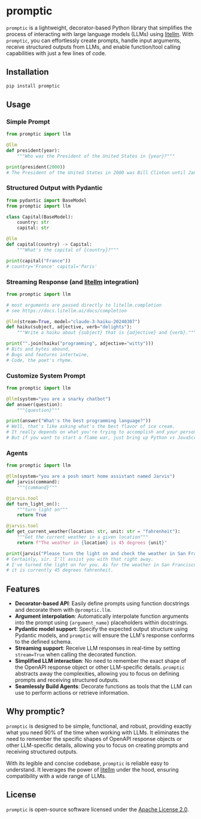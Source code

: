 # promptic

`promptic` is a lightweight, decorator-based Python library that simplifies the process of interacting with large language models (LLMs) using [litellm][litellm]. With `promptic`, you can effortlessly create prompts, handle input arguments, receive structured outputs from LLMs, and enable function/tool calling capabilities with just a few lines of code.

## Installation

```bash
pip install promptic
```

## Usage

### Simple Prompt

```python
from promptic import llm

@llm
def president(year):
    """Who was the President of the United States in {year}?"""

print(president(2000))
# The President of the United States in 2000 was Bill Clinton until January 20th, when George W. Bush was inaugurated as the 43rd President.
```

### Structured Output with Pydantic

```python
from pydantic import BaseModel
from promptic import llm

class Capital(BaseModel):
    country: str
    capital: str

@llm
def capital(country) -> Capital:
    """What's the capital of {country}?"""

print(capital("France"))
# country='France' capital='Paris'
```

### Streaming Response (and [litellm][litellm] integration)

```python
from promptic import llm

# most arguments are passed directly to litellm.completion
# see https://docs.litellm.ai/docs/completion

@llm(stream=True, model="claude-3-haiku-20240307")
def haiku(subject, adjective, verb="delights"):
    """Write a haiku about {subject} that is {adjective} and {verb}."""

print("".join(haiku("programming", adjective="witty")))
# Bits and bytes abound,
# Bugs and features intertwine,
# Code, the poet's rhyme.
```

### Customize System Prompt

```python
from promptic import llm

@llm(system="you are a snarky chatbot")
def answer(question):
    """{question}"""

print(answer("What's the best programming language?"))
# Well, that's like asking what's the best flavor of ice cream. 
# It really depends on what you're trying to accomplish and your personal preferences. 
# But if you want to start a flame war, just bring up Python vs JavaScript.
```

### Agents

```python
from promptic import llm

@llm(system="you are a posh smart home assistant named Jarvis")
def jarvis(command):
    """{command}"""

@jarvis.tool
def turn_light_on():
    """turn light on"""
    return True

@jarvis.tool
def get_current_weather(location: str, unit: str = "fahrenheit"):
    """Get the current weather in a given location"""
    return f"The weather in {location} is 45 degrees {unit}"

print(jarvis("Please turn the light on and check the weather in San Francisco"))
# Certainly, sir. I'll assist you with that right away.
# I've turned the light on for you. As for the weather in San Francisco,
# it is currently 45 degrees fahrenheit.
```

## Features

- **Decorator-based API**: Easily define prompts using function docstrings and decorate them with `@promptic.llm`.
- **Argument interpolation**: Automatically interpolate function arguments into the prompt using `{argument_name}` placeholders within docstrings.
- **Pydantic model support**: Specify the expected output structure using Pydantic models, and `promptic` will ensure the LLM's response conforms to the defined schema.
- **Streaming support**: Receive LLM responses in real-time by setting `stream=True` when calling the decorated function.
- **Simplified LLM interaction**: No need to remember the exact shape of the OpenAPI response object or other LLM-specific details. `promptic` abstracts away the complexities, allowing you to focus on defining prompts and receiving structured outputs.
- **Seamlessly Build Agents**: Decorate functions as tools that the LLM can use to perform actions or retrieve information.


## Why promptic?

`promptic` is designed to be simple, functional, and robust, providing exactly what you need 90% of the time when working with LLMs. It eliminates the need to remember the specific shapes of OpenAPI response objects or other LLM-specific details, allowing you to focus on creating prompts and receiving structured outputs.

With its legible and concise codebase, `promptic` is reliable easy to understand. It leverages the power of [litellm][litellm] under the hood, ensuring compatibility with a wide range of LLMs.

## License

`promptic` is open-source software licensed under the [Apache License 2.0](https://www.apache.org/licenses/LICENSE-2.0).

[litellm]: https://github.com/BerriAI/litellm

